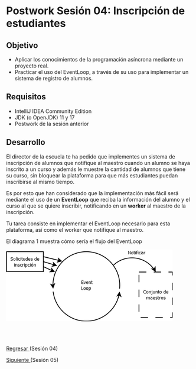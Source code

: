# Postwork Sesión 04: Inscripción de estudiantes

## Objetivo 

- Aplicar los conocimientos de la programación asíncrona mediante un proyecto real.
- Practicar el uso del EventLoop, a través de su uso para implementar un sistema de registro de alumnos.

## Requisitos 

- IntelliJ IDEA Community Edition
- JDK (o OpenJDK) 11 y 17
- Postwork de la sesión anterior

## Desarrollo

El director de la escuela te ha pedido que implementes un sistema de inscripción de alumnos que notifique al maestro cuando un alumno se haya inscrito a un curso y además le muestre la cantidad de alumnos que tiene su curso, sin bloquear la plataforma para que más estudiantes puedan inscribirse al mismo tiempo.

Es por esto que han considerado que la implementación más fácil será mediante el uso de un **EventLoop** que reciba la información del alumno y el curso al que se quiere inscribir, notificando en un **worker** al maestro de la inscripción.

Tu tarea consiste en implementar el EventLoop necesario para esta plataforma, así como el worker que notifique al maestro.

El diagrama 1 muestra cómo sería el flujo del EventLoop

![diagrama1](img/diagrama1.png)



<br/>
<br/>

[Regresar ](../Readme.md)(Sesión 04)

[Siguiente ](../../Sesion-05/Readme.md)(Sesión 05)